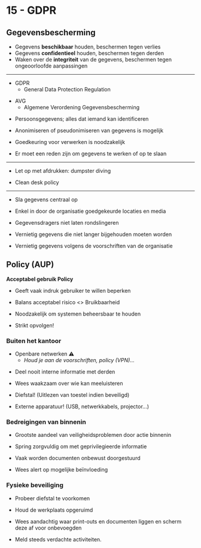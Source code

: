 # 15 - GDPR
## Gegevensbescherming
+ Gegevens **beschikbaar** houden, beschermen tegen verlies
+ Gegevens **confidentieel** houden, beschermen tegen derden
+ Waken over de **integriteit** van de gegevens, beschermen tegen ongeoorloofde aanpassingen

---

- GDPR
  - General Data Protection Regulation
+ AVG
  + Algemene Verordening Gegevensbescherming
- Persoonsgegevens; alles dat iemand kan identificeren
+ Anonimiseren of pseudonimiseren van gegevens is mogelijk
- Goedkeuring voor verwerken is noodzakelijk
+ Er moet een reden zijn om gegevens te werken of op te slaan

---

- Let op met afdrukken: dumpster diving

+ Clean desk policy

---

- Sla gegevens centraal op
+ Enkel in door de organisatie goedgekeurde locaties en media
- Gegevensdragers niet laten rondslingeren
+ Vernietig gegevens die niet langer bijgehouden moeten worden
- Vernietig gegevens volgens de voorschriften van de organisatie

## Policy (AUP)
**Acceptabel gebruik Policy**
- Geeft vaak indruk gebruiker te willen beperken
+ Balans acceptabel risico <> Bruikbaarheid
- Noodzakelijk om systemen beheersbaar te houden
+ Strikt opvolgen!

### Buiten het kantoor
- Openbare netwerken ⚠
  - *Houd je aan de voorschriften, policy (VPN)...*
+ Deel nooit interne informatie met derden
- Wees waakzaam over wie kan meeluisteren
+ Diefstal! (Uitlezen van toestel indien beveiligd)
- Externe apparatuur! (USB, netwerkkabels, projector...)

### Bedreigingen van binnenin
- Grootste aandeel van veiligheidsproblemen door actie binnenin
+ Spring zorgvuldig om met geprivilegieerde informatie
- Vaak worden documenten onbewust doorgestuurd
+ Wees alert op mogelijke beïnvloeding

### Fysieke beveiliging
- Probeer diefstal te voorkomen
+ Houd de werkplaats opgeruimd
- Wees aandachtig waar print-outs en documenten liggen en scherm deze af voor onbevoegden
+ Meld steeds verdachte activiteiten.
<!--stackedit_data:
eyJoaXN0b3J5IjpbMTU3NTM4OTc2NywzOTM4NTUwNTFdfQ==
-->